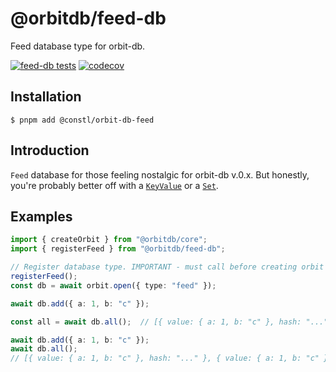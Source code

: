 # @orbitdb/feed-db
Feed database type for orbit-db.

[![feed-db tests](https://github.com/orbitdb/feed-db/actions/workflows/run-test.yml/badge.svg?branch=main)](https://github.com/orbitdb/feed-db/actions/workflows/run-test.yml)
[![codecov](https://codecov.io/gh/orbitdb/feed-db/graph/badge.svg?token=7OZK4BJDej)](https://codecov.io/gh/orbitdb/feed-db)

## Installation
```
$ pnpm add @constl/orbit-db-feed
```
## Introduction
`Feed` database for those feeling nostalgic for orbit-db v.0.x. But honestly, you're probably better off with a [`KeyValue`](https://github.com/orbitdb/core) or a [`Set`](https://github.com/orbitdb/set).

## Examples
```ts
import { createOrbit } from "@orbitdb/core";
import { registerFeed } from "@orbitdb/feed-db";

// Register database type. IMPORTANT - must call before creating orbit instance !
registerFeed();
const db = await orbit.open({ type: "feed" });

await db.add({ a: 1, b: "c" });

const all = await db.all();  // [{ value: { a: 1, b: "c" }, hash: "..." }]

await db.add({ a: 1, b: "c" });
await db.all();  
// [{ value: { a: 1, b: "c" }, hash: "..." }, { value: { a: 1, b: "c" }, hash: "..." }]
```
